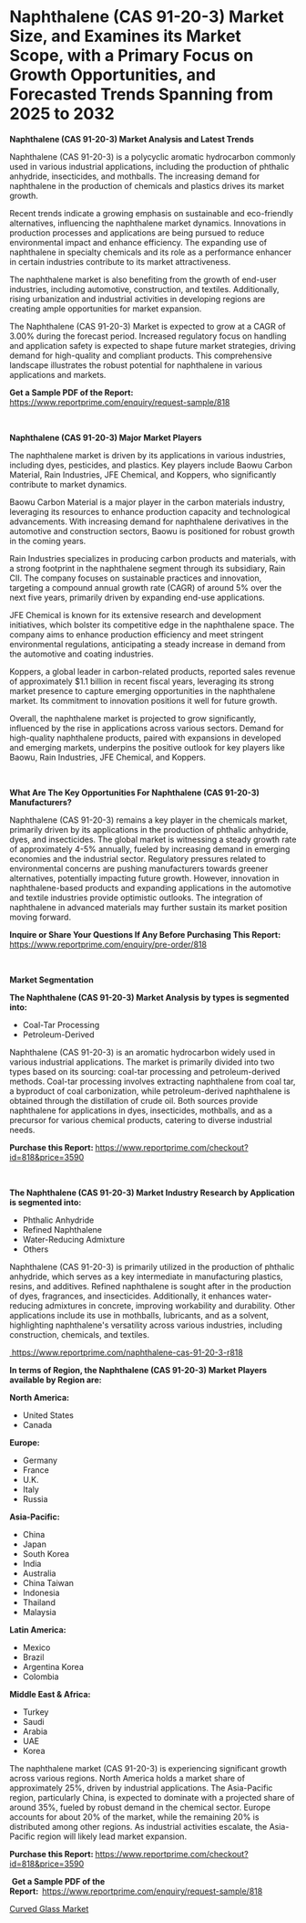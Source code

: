 <p><h1>Naphthalene (CAS 91-20-3) Market Size, and Examines its Market Scope, with a Primary Focus on Growth Opportunities, and Forecasted Trends Spanning from 2025 to 2032</h1></p><p><strong>Naphthalene (CAS 91-20-3) Market Analysis and Latest Trends</strong></p>
<p><p>Naphthalene (CAS 91-20-3) is a polycyclic aromatic hydrocarbon commonly used in various industrial applications, including the production of phthalic anhydride, insecticides, and mothballs. The increasing demand for naphthalene in the production of chemicals and plastics drives its market growth. </p><p>Recent trends indicate a growing emphasis on sustainable and eco-friendly alternatives, influencing the naphthalene market dynamics. Innovations in production processes and applications are being pursued to reduce environmental impact and enhance efficiency. The expanding use of naphthalene in specialty chemicals and its role as a performance enhancer in certain industries contribute to its market attractiveness.</p><p>The naphthalene market is also benefiting from the growth of end-user industries, including automotive, construction, and textiles. Additionally, rising urbanization and industrial activities in developing regions are creating ample opportunities for market expansion.</p><p>The Naphthalene (CAS 91-20-3) Market is expected to grow at a CAGR of 3.00% during the forecast period. Increased regulatory focus on handling and application safety is expected to shape future market strategies, driving demand for high-quality and compliant products. This comprehensive landscape illustrates the robust potential for naphthalene in various applications and markets.</p></p>
<p><strong>Get a Sample PDF of the Report:&nbsp;</strong> <a href="https://www.reportprime.com/enquiry/request-sample/818?utm_campaign=3296&utm_medium=2&utm_source=Github&utm_content=ia&utm_term=18032025&utm_id=naphthalene-cas-91-20-3">https://www.reportprime.com/enquiry/request-sample/818</a></p>
<p>&nbsp;</p>
<p><strong>Naphthalene (CAS 91-20-3) Major Market Players</strong></p>
<p><p>The naphthalene market is driven by its applications in various industries, including dyes, pesticides, and plastics. Key players include Baowu Carbon Material, Rain Industries, JFE Chemical, and Koppers, who significantly contribute to market dynamics.</p><p>Baowu Carbon Material is a major player in the carbon materials industry, leveraging its resources to enhance production capacity and technological advancements. With increasing demand for naphthalene derivatives in the automotive and construction sectors, Baowu is positioned for robust growth in the coming years.</p><p>Rain Industries specializes in producing carbon products and materials, with a strong footprint in the naphthalene segment through its subsidiary, Rain CII. The company focuses on sustainable practices and innovation, targeting a compound annual growth rate (CAGR) of around 5% over the next five years, primarily driven by expanding end-use applications.</p><p>JFE Chemical is known for its extensive research and development initiatives, which bolster its competitive edge in the naphthalene space. The company aims to enhance production efficiency and meet stringent environmental regulations, anticipating a steady increase in demand from the automotive and coating industries.</p><p>Koppers, a global leader in carbon-related products, reported sales revenue of approximately $1.1 billion in recent fiscal years, leveraging its strong market presence to capture emerging opportunities in the naphthalene market. Its commitment to innovation positions it well for future growth.</p><p>Overall, the naphthalene market is projected to grow significantly, influenced by the rise in applications across various sectors. Demand for high-quality naphthalene products, paired with expansions in developed and emerging markets, underpins the positive outlook for key players like Baowu, Rain Industries, JFE Chemical, and Koppers.</p></p>
<p>&nbsp;</p>
<p><strong>What Are The Key Opportunities For Naphthalene (CAS 91-20-3) Manufacturers?</strong></p>
<p><p>Naphthalene (CAS 91-20-3) remains a key player in the chemicals market, primarily driven by its applications in the production of phthalic anhydride, dyes, and insecticides. The global market is witnessing a steady growth rate of approximately 4-5% annually, fueled by increasing demand in emerging economies and the industrial sector. Regulatory pressures related to environmental concerns are pushing manufacturers towards greener alternatives, potentially impacting future growth. However, innovation in naphthalene-based products and expanding applications in the automotive and textile industries provide optimistic outlooks. The integration of naphthalene in advanced materials may further sustain its market position moving forward.</p></p>
<p><strong>Inquire or Share Your Questions If Any Before Purchasing This Report:</strong> <a href="https://www.reportprime.com/enquiry/pre-order/818?utm_campaign=3296&utm_medium=2&utm_source=Github&utm_content=ia&utm_term=18032025&utm_id=naphthalene-cas-91-20-3">https://www.reportprime.com/enquiry/pre-order/818</a></p>
<p>&nbsp;</p>
<p><strong>Market Segmentation</strong></p>
<p><strong>The Naphthalene (CAS 91-20-3) Market Analysis by types is segmented into:</strong></p>
<p><ul><li>Coal-Tar Processing</li><li>Petroleum-Derived</li></ul></p>
<p><p>Naphthalene (CAS 91-20-3) is an aromatic hydrocarbon widely used in various industrial applications. The market is primarily divided into two types based on its sourcing: coal-tar processing and petroleum-derived methods. Coal-tar processing involves extracting naphthalene from coal tar, a byproduct of coal carbonization, while petroleum-derived naphthalene is obtained through the distillation of crude oil. Both sources provide naphthalene for applications in dyes, insecticides, mothballs, and as a precursor for various chemical products, catering to diverse industrial needs.</p></p>
<p><strong>Purchase this Report:&nbsp;</strong><a href="https://www.reportprime.com/checkout?id=818&price=3590&utm_campaign=3296&utm_medium=2&utm_source=Github&utm_content=ia&utm_term=18032025&utm_id=naphthalene-cas-91-20-3">https://www.reportprime.com/checkout?id=818&price=3590</a></p>
<p>&nbsp;</p>
<p><strong>The Naphthalene (CAS 91-20-3) Market Industry Research by Application is segmented into:</strong></p>
<p><ul><li>Phthalic Anhydride</li><li>Refined Naphthalene</li><li>Water-Reducing Admixture</li><li>Others</li></ul></p>
<p><p>Naphthalene (CAS 91-20-3) is primarily utilized in the production of phthalic anhydride, which serves as a key intermediate in manufacturing plastics, resins, and additives. Refined naphthalene is sought after in the production of dyes, fragrances, and insecticides. Additionally, it enhances water-reducing admixtures in concrete, improving workability and durability. Other applications include its use in mothballs, lubricants, and as a solvent, highlighting naphthalene's versatility across various industries, including construction, chemicals, and textiles.</p></p>
<p><a href="https://www.reportprime.com/naphthalene-cas-91-20-3-r818?utm_campaign=3296&utm_medium=2&utm_source=Github&utm_content=ia&utm_term=18032025&utm_id=naphthalene-cas-91-20-3">&nbsp;https://www.reportprime.com/naphthalene-cas-91-20-3-r818</a></p>
<p><strong>In terms of Region, the Naphthalene (CAS 91-20-3) Market Players available by Region are:</strong></p>
<p>
    <p> <strong> North America: </strong>
        <ul>
            <li>United States</li>
            <li>Canada</li>
        </ul>
        </p> 
    <p> <strong> Europe: </strong>
        <ul>
            <li>Germany</li>
            <li>France</li>
            <li>U.K.</li>
            <li>Italy</li>
            <li>Russia</li>
        </ul>
        </p> 
    <p> <strong> Asia-Pacific: </strong>
        <ul>
            <li>China</li>
            <li>Japan</li>
            <li>South Korea</li>
            <li>India</li>
            <li>Australia</li>
            <li>China Taiwan</li>
            <li>Indonesia</li>
            <li>Thailand</li>
            <li>Malaysia</li>
        </ul>
        </p> 
    <p> <strong> Latin America: </strong>
        <ul>
            <li>Mexico</li>
            <li>Brazil</li>
            <li>Argentina Korea</li>
            <li>Colombia</li>
        </ul>
        </p> 
    <p> <strong> Middle East & Africa: </strong>
        <ul>
            <li>Turkey</li>
            <li>Saudi</li>
            <li>Arabia</li>
            <li>UAE</li>
            <li>Korea</li>
        </ul>
    </p>
    </p>
<p><p>The naphthalene market (CAS 91-20-3) is experiencing significant growth across various regions. North America holds a market share of approximately 25%, driven by industrial applications. The Asia-Pacific region, particularly China, is expected to dominate with a projected share of around 35%, fueled by robust demand in the chemical sector. Europe accounts for about 20% of the market, while the remaining 20% is distributed among other regions. As industrial activities escalate, the Asia-Pacific region will likely lead market expansion.</p></p>
<p><strong>Purchase this Report: </strong><a href="https://www.reportprime.com/checkout?id=818&price=3590&utm_campaign=3296&utm_medium=2&utm_source=Github&utm_content=ia&utm_term=18032025&utm_id=naphthalene-cas-91-20-3">https://www.reportprime.com/checkout?id=818&price=3590</a></p>
<p>&nbsp;<strong>Get a Sample PDF of the Report:&nbsp;&nbsp;</strong><a href="https://www.reportprime.com/enquiry/request-sample/818?utm_campaign=3296&utm_medium=2&utm_source=Github&utm_content=ia&utm_term=18032025&utm_id=naphthalene-cas-91-20-3">https://www.reportprime.com/enquiry/request-sample/818</a></p>
<p><strong></strong></p>
<p><p><a href="https://github.com/jolinolooman/Market-Research-Report-List-1/blob/main/curved-glass-market.md?utm_campaign=3296&utm_medium=2&utm_source=Github&utm_content=ia&utm_term=18032025&utm_id=naphthalene-cas-91-20-3">Curved Glass Market</a></p></p>